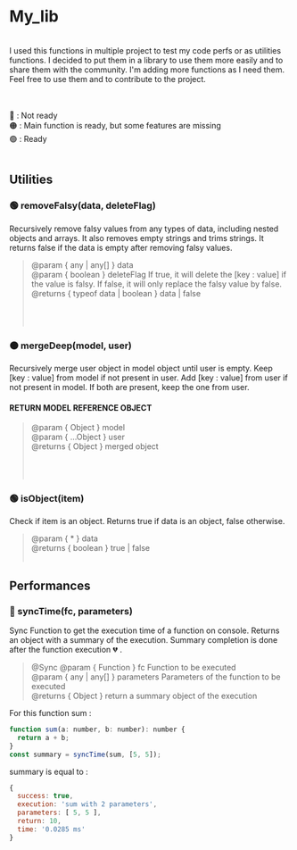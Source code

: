 # My_lib

<br>
I used this functions in multiple project to test my code perfs or as utilities functions. I decided to put them in a library to use them more easily and to share them with the community. I'm adding more functions as I need them. Feel free to use them and to contribute to the project. <br>
<br><br>

🔴 : Not ready<br>
🟠 : Main function is ready, but some features are missing<br>
🟢 : Ready<br><br>

## Utilities

 <h3>🟢 removeFalsy(data, deleteFlag)</h3>
Recursively remove falsy values from any types of data, including nested objects and arrays. It also removes empty strings and trims strings. It returns false if the data is empty after removing falsy values.

> @param { any | any[] } data<br>
> @param { boolean } deleteFlag If true, it will delete the [key : value] if the value is falsy. If false, it will only replace the falsy value by false.<br>
> @returns { typeof data | boolean } data | false<br><br>
<br><br>
<h3>🟠 mergeDeep(model, user)</h3>
Recursively merge user object in model object until user is empty. Keep [key : value] from model if not present in user. Add [key : value] from user if not present in model. If both are present, keep the one from user. <br>
<h4>RETURN MODEL REFERENCE OBJECT</h4>

> @param { Object } model<br>
> @param { ...Object } user<br>
> @returns { Object } merged object<br><br>
<br><br>
<h3>🟢 isObject(item)</h3>
Check if item is an object. Returns true if data is an object, false otherwise.

> @param { \* } data<br>
> @returns { boolean } true | false<br><br>

## Performances

<h3>🔴 syncTime(fc, parameters)</h3>
Sync Function to get the execution time of a function on console. Returns an object with a summary of the execution. Summary completion is done after the function execution 💔 . <br>

> @Sync
> @param { Function } fc Function to be executed<br>
> @param { any | any[] } parameters Parameters of the function to be executed<br>
> @returns { Object } return a summary object of the execution<br>

For this function sum :

```javascript
function sum(a: number, b: number): number {
  return a + b;
}
const summary = syncTime(sum, [5, 5]);
```

summary is equal to :

```javascript
{
  success: true,
  execution: 'sum with 2 parameters',
  parameters: [ 5, 5 ],
  return: 10,
  time: '0.0285 ms'
}
```
<br><br>
